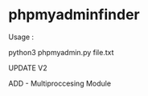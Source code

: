 # phpmyadminfinder

Usage : 


python3 phpmyadmin.py file.txt


UPDATE V2

ADD - Multiproccesing Module
